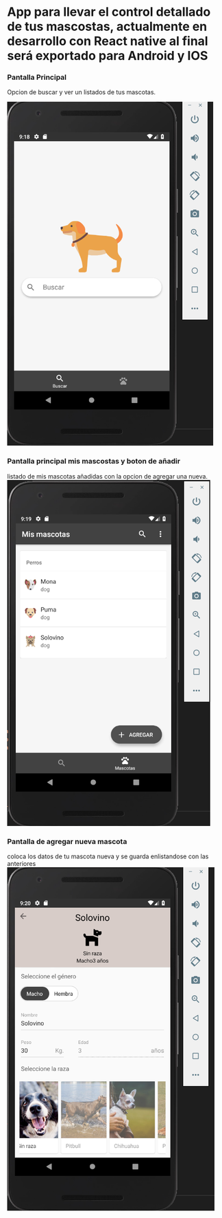 # App para llevar el control detallado de tus mascostas, actualmente en desarrollo con React native al final será exportado para Android y IOS

### Pantalla Principal
Opcion de buscar y ver un listados de tus mascotas.

<img src="capturas/busqueda.png">

### Pantalla principal mis mascostas y boton de añadir
listado de mis mascotas añadidas con la opcion de agregar una nueva.
<img src="capturas/mypets.png">

### Pantalla de agregar nueva mascota
coloca los datos de tu mascota nueva y se guarda enlistandose con las anteriores
<img src="capturas/raza.png">
